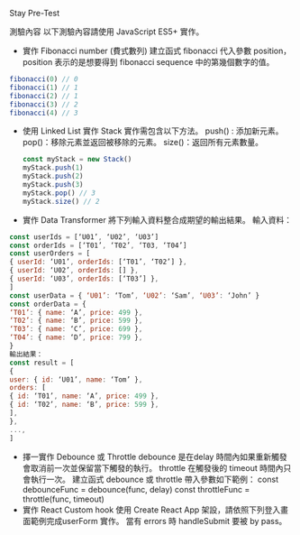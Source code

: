Stay Pre-Test

  測驗內容
  以下測驗內容請使用 JavaScript ES5+ 實作。
*   實作 Fibonacci number (費式數列)
  建立函式 fibonacci 代入參數 position，position 表示的是想要得到 fibonacci
  sequence 中的第幾個數字的值。
```javascript
fibonacci(0) // 0
fibonacci(1) // 1
fibonacci(2) // 1
fibonacci(3) // 2
fibonacci(4) // 3
```
* 使用 Linked List 實作 Stack
  實作需包含以下方法。
  push() : 添加新元素。
  pop()：移除元素並返回被移除的元素。
  size()：返回所有元素數量。
  ```javascript
  const myStack = new Stack()
  myStack.push(1)
  myStack.push(2)
  myStack.push(3)
  myStack.pop() // 3
  myStack.size() // 2
  ```
* 實作 Data Transformer
  將下列輸入資料整合成期望的輸出結果。
  輸入資料：
  
```javascript
const userIds = [‘U01’, ‘U02’, ‘U03’]
const orderIds = [‘T01’, ‘T02’, ‘T03, ‘T04’]
const userOrders = [
{ userId: ‘U01’, orderIds: [‘T01’, ‘T02’] },
{ userId: ‘U02’, orderIds: [] },
{ userId: ‘U03’, orderIds: [‘T03’] },
]
const userData = { ‘U01’: ‘Tom’, ‘U02’: ‘Sam’, ‘U03’: ‘John’ }
const orderData = {
‘T01’: { name: ‘A’, price: 499 },
‘T02’: { name: ‘B’, price: 599 },
‘T03’: { name: ‘C’, price: 699 },
‘T04’: { name: ‘D’, price: 799 },
}
輸出結果：
const result = [
{
user: { id: ‘U01’, name: ‘Tom’ },
orders: [
{ id: ‘T01’, name: ‘A’, price: 499 },
{ id: ‘T02’, name: ‘B’, price: 599 },
],
},
...,
]
```
* 擇一實作 Debounce 或 Throttle
  debounce 是在delay 時間內如果重新觸發會取消前一次並保留當下觸發的執行。
  throttle 在觸發後的 timeout 時間內只會執行一次。
  建立函式 debounce 或 throttle 帶入參數如下範例：
  const debounceFunc = debounce(func, delay)
  const throttleFunc = throttle(func, timeout)
* 實作 React Custom hook
  使用 Create React App 架設，請依照下列登入畫面範例完成userForm 實作。
  當有 errors 時 handleSubmit 要被 by pass。
